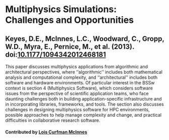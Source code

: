 # Multiphysics Simulations: Challenges and Opportunities

## Keyes, D.E., McInnes, L.C., Woodward, C., Gropp, W.D., Myra, E., Pernice, M., et al. (2013). doi:[10.1177/1094342012468181](https://doi.org/10.1177/1094342012468181)

This paper discusses multiphysics applications from algorithmic and architectural perspectives, where ‘‘algorithmic’’ includes both mathematical analysis and computational complexity, and ‘‘architectural’’ includes both software and hardware environments. Of particular interest in the BSSw context is section 4 (Multiphysics Software), which considers software issues from the perspective of scientific application teams, who face daunting challenges both in building application-specific infrastructure and in incorporating libraries, frameworks, and tools.  The section also discusses challenges in designing multiphysics software for HPC environments, possible approaches to help manage complexity and change, and practical difficulties in collaborative research software.

#### Contributed by [Lois Curfman McInnes](https://github.com/curfman)

<!---
Publish: yes
Categories: planning, development
Topics: software interoperability, version control
Tags: paper
Level: 2
Prerequisites: defaults
Aggregate: none
--->
